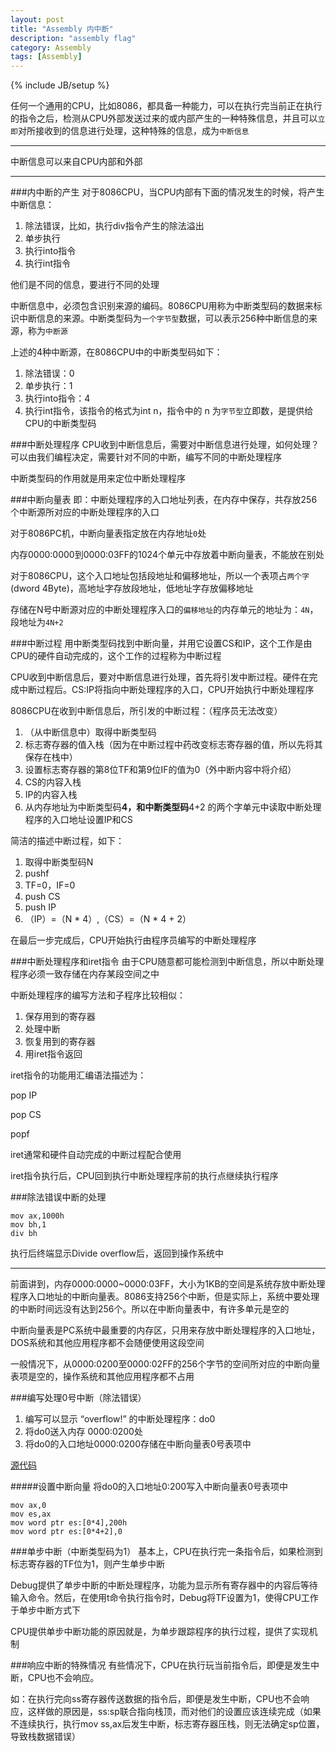```yaml
---
layout: post
title: "Assembly 内中断"
description: "assembly flag"
category: Assembly
tags: [Assembly]
---
```

{% include JB/setup %}

任何一个通用的CPU，比如8086，都具备一种能力，可以在执行完当前正在执行的指令之后，检测从CPU外部发送过来的或内部产生的一种特殊信息，并且可以`立即`对所接收到的信息进行处理，这种特殊的信息，成为`中断信息`

---
中断信息可以来自CPU内部和外部

---
###内中断的产生
对于8086CPU，当CPU内部有下面的情况发生的时候，将产生中断信息：

1. 除法错误，比如，执行div指令产生的除法溢出
2. 单步执行
3. 执行into指令
4. 执行int指令

他们是不同的信息，要进行不同的处理

中断信息中，必须包含识别来源的编码。8086CPU用称为中断类型码的数据来标识中断信息的来源。中断类型码为`一个字节型`数据，可以表示256种中断信息的来源，称为`中断源`

上述的4种中断源，在8086CPU中的中断类型码如下：

1. 除法错误：0
2. 单步执行：1
3. 执行into指令：4
4. 执行int指令，该指令的格式为int n，指令中的 n 为`字节型`立即数，是提供给CPU的中断类型码

###中断处理程序
CPU收到中断信息后，需要对中断信息进行处理，如何处理？可以由我们编程决定，需要针对不同的中断，编写不同的中断处理程序

中断类型码的作用就是用来定位中断处理程序

###中断向量表
即：中断处理程序的入口地址列表，在内存中保存，共存放256个中断源所对应的中断处理程序的入口

对于8086PC机，中断向量表指定放在内存地址`0`处

内存0000:0000到0000:03FF的1024个单元中存放着中断向量表，不能放在别处

对于8086CPU，这个入口地址包括段地址和偏移地址，所以一个表项占`两个字`(dword 4Byte)，高地址字存放段地址，低地址字存放偏移地址

存储在N号中断源对应的中断处理程序入口的`偏移地址`的内存单元的地址为：`4N`，段地址为`4N+2`

###中断过程
用中断类型码找到中断向量，并用它设置CS和IP，这个工作是由CPU的硬件自动完成的，这个工作的过程称为中断过程

CPU收到中断信息后，要对中断信息进行处理，首先将引发中断过程。硬件在完成中断过程后。CS:IP将指向中断处理程序的入口，CPU开始执行中断处理程序

8086CPU在收到中断信息后，所引发的中断过程：（程序员无法改变）

1. （从中断信息中）取得中断类型码
2. 标志寄存器的值入栈（因为在中断过程中药改变标志寄存器的值，所以先将其保存在栈中）
3. 设置标志寄存器的第8位TF和第9位IF的值为0（外中断内容中将介绍）
4. CS的内容入栈
5. IP的内容入栈
6. 从内存地址为中断类型码**4，和中断类型码**4+2 的两个字单元中读取中断处理程序的入口地址设置IP和CS

简洁的描述中断过程，如下：

1. 取得中断类型码N
2. pushf
3. TF=0，IF=0
4. push CS
5. push IP
6. （IP）=（N * 4）,（CS）=（N * 4 + 2）

在最后一步完成后，CPU开始执行由程序员编写的中断处理程序

###中断处理程序和iret指令
由于CPU随意都可能检测到中断信息，所以中断处理程序必须一致存储在内存某段空间之中

中断处理程序的编写方法和子程序比较相似：

1. 保存用到的寄存器
2. 处理中断
3. 恢复用到的寄存器
4. 用iret指令返回

iret指令的功能用汇编语法描述为：

pop IP

pop CS

popf

iret通常和硬件自动完成的中断过程配合使用

iret指令执行后，CPU回到执行中断处理程序前的执行点继续执行程序

###除法错误中断的处理
```
mov ax,1000h
mov bh,1
div bh
```
执行后终端显示Divide overflow后，返回到操作系统中

---
前面讲到，内存0000:0000~0000:03FF，大小为1KB的空间是系统存放中断处理程序入口地址的中断向量表。8086支持256个中断，但是实际上，系统中要处理的中断时间远没有达到256个。所以在中断向量表中，有许多单元是空的

中断向量表是PC系统中最重要的内存区，只用来存放中断处理程序的入口地址，DOS系统和其他应用程序都不会随便使用这段空间

一般情况下，从0000:0200至0000:02FF的256个字节的空间所对应的中断向量表项是空的，操作系统和其他应用程序都不占用

###编写处理0号中断（除法错误）
1. 编写可以显示 “overflow!” 的中断处理程序：do0
2. 将do0送入内存 0000:0200处
3. 将do0的入口地址0000:0200存储在中断向量表0号表项中

[源代码](https://github.com/kennedy-han/myAsmCode/blob/master/chapter12_internal_interrupt/E12.asm)

#####设置中断向量
将do0的入口地址0:200写入中断向量表0号表项中

```
mov ax,0
mov es,ax
mov word ptr es:[0*4],200h
mov word ptr es:[0*4+2],0
```

###单步中断（中断类型码为1）
基本上，CPU在执行完一条指令后，如果检测到标志寄存器的TF位为1，则产生单步中断

Debug提供了单步中断的中断处理程序，功能为显示所有寄存器中的内容后等待输入命令。然后，在使用t命令执行指令时，Debug将TF设置为1，使得CPU工作于单步中断方式下

CPU提供单步中断功能的原因就是，为单步跟踪程序的执行过程，提供了实现机制

###响应中断的特殊情况
有些情况下，CPU在执行玩当前指令后，即便是发生中断，CPU也不会响应。

如：在执行完向ss寄存器传送数据的指令后，即便是发生中断，CPU也不会响应，这样做的原因是，ss:sp联合指向栈顶，而对他们的设置应该连续完成（如果不连续执行，执行mov ss,ax后发生中断，标志寄存器压栈，则无法确定sp位置，导致栈数据错误）